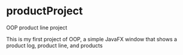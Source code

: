 # productProject
OOP product line project

This is my first project of OOP, a simple JavaFX window that shows a product log, product line, and products
